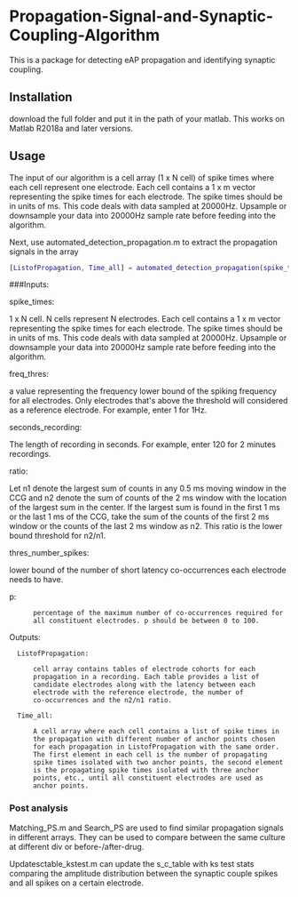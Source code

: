 # Propagation-Signal-and-Synaptic-Coupling-Algorithm
This is a package for detecting eAP propagation and identifying synaptic coupling.

## Installation
download the full folder and put it in the path of your matlab. This works on Matlab R2018a and later versions.

## Usage
The input of our algorithm is a cell array (1 x N cell) of spike times where each cell represent one electrode. 
Each cell contains a 1 x m vector representing the spike times for each electrode. The spike times should be in units of ms. 
This code deals with data sampled at 20000Hz. Upsample or downsample your data into 20000Hz sample rate before feeding into the algorithm.

Next, use automated_detection_propagation.m to extract the propagation signals in the array
```matlab
[ListofPropagation, Time_all] = automated_detection_propagation(spike_times, freq_thres, seconds_recording, ratio, thres_number_spikes, p);
```
###Inputs:

spike_times:

1 x N cell. N cells represent N electrodes. Each cell contains a 1 x m vector representing the spike times for each electrode. The spike times should be in units of ms. This code deals with data sampled at 20000Hz. Upsample or downsample your data into 20000Hz sample rate before feeding into the algorithm.
          
freq_thres: 

a value representing the frequency lower bound of the spiking
          frequency for all electrodes. Only electrodes that's above the
          threshold will considered as a reference electrode. For 
          example, enter 1 for 1Hz.
          
seconds_recording:

The length of recording in seconds. For example, enter 120 for 
          2 minutes recordings.
          
ratio:

Let n1 denote the largest sum of counts in any 0.5 ms moving 
          window in the CCG and n2 denote the sum of counts of the 2 ms 
          window with the location of the largest sum in the center. 
          If the largest sum is found in the first 1 ms or the last 1 ms
          of the CCG, take the sum of the counts of the first 2 ms window
          or the counts of the last 2 ms window as n2. This ratio is the 
          lower bound threshold for n2/n1. 
          
thres_number_spikes:

lower bound of the number of short latency co-occurrences each
          electrode needs to have.
          
p:

          percentage of the maximum number of co-occurrences required for
          all constituent electrodes. p should be between 0 to 100.

Outputs:

      ListofPropagation:
      
          cell array contains tables of electrode cohorts for each
          propagation in a recording. Each table provides a list of
          candidate electrodes along with the latency between each
          electrode with the reference electrode, the number of
          co-occurrences and the n2/n1 ratio.
          
      Time_all:
      
          A cell array where each cell contains a list of spike times in 
          the propagation with different number of anchor points chosen 
          for each propagation in ListofPropagation with the same order. 
          The first element in each cell is the number of propagating 
          spike times isolated with two anchor points, the second element
          is the propagating spike times isolated with three anchor 
          points, etc., until all constituent electrodes are used as 
          anchor points.


### Post analysis
Matching_PS.m and Search_PS are used to find similar propagation signals in different arrays. They can be used to compare between the same culture at different div or before-/after-drug.

Updatesctable_kstest.m can update the s_c_table with ks test stats comparing the amplitude distribution between the synaptic couple spikes and all spikes on a certain electrode.
